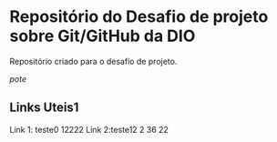 # Repositório do Desafio de projeto sobre Git/GitHub da DIO
Repositório criado para o desafio de projeto.

_pote_
## Links Uteis1
Link 1: teste0
12222
Link 2:teste12
2
36
22
